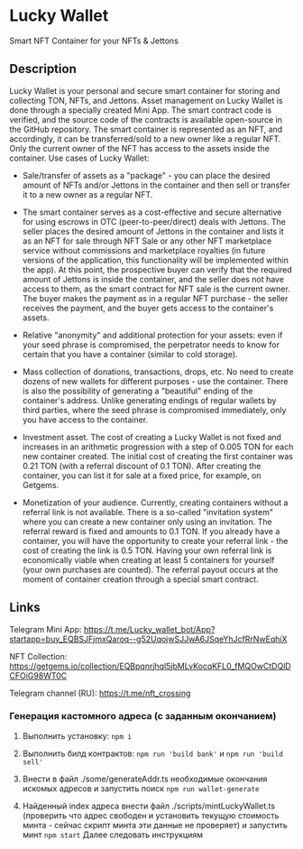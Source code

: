 # Lucky Wallet
Smart NFT Container for your NFTs & Jettons

## Description

Lucky Wallet is your personal and secure smart container for storing and collecting TON, NFTs, and Jettons. Asset management on Lucky Wallet is done through a specially created Mini App. The smart contract code is verified, and the source code of the contracts is available open-source in the GitHub repository. The smart container is represented as an NFT, and accordingly, it can be transferred/sold to a new owner like a regular NFT. Only the current owner of the NFT has access to the assets inside the container. Use cases of Lucky Wallet:

- Sale/transfer of assets as a "package" - you can place the desired amount of NFTs and/or Jettons in the container and then sell or transfer it to a new owner as a regular NFT.

- The smart container serves as a cost-effective and secure alternative for using escrows in OTC (peer-to-peer/direct) deals with Jettons. The seller places the desired amount of Jettons in the container and lists it as an NFT for sale through NFT Sale or any other NFT marketplace service without commissions and marketplace royalties (in future versions of the application, this functionality will be implemented within the app). At this point, the prospective buyer can verify that the required amount of Jettons is inside the container, and the seller does not have access to them, as the smart contract for NFT sale is the current owner. The buyer makes the payment as in a regular NFT purchase - the seller receives the payment, and the buyer gets access to the container's assets.

- Relative "anonymity" and additional protection for your assets: even if your seed phrase is compromised, the perpetrator needs to know for certain that you have a container (similar to cold storage).

- Mass collection of donations, transactions, drops, etc. No need to create dozens of new wallets for different purposes - use the container. There is also the possibility of generating a "beautiful" ending of the container's address. Unlike generating endings of regular wallets by third parties, where the seed phrase is compromised immediately, only you have access to the container.

- Investment asset. The cost of creating a Lucky Wallet is not fixed and increases in an arithmetic progression with a step of 0.005 TON for each new container created. The initial cost of creating the first container was 0.21 TON (with a referral discount of 0.1 TON). After creating the container, you can list it for sale at a fixed price, for example, on Getgems.

- Monetization of your audience. Currently, creating containers without a referral link is not available. There is a so-called "invitation system" where you can create a new container only using an invitation. The referral reward is fixed and amounts to 0.1 TON. If you already have a container, you will have the opportunity to create your referral link - the cost of creating the link is 0.5 TON. Having your own referral link is economically viable when creating at least 5 containers for yourself (your own purchases are counted). The referral payout occurs at the moment of container creation through a special smart contract.

## Links
Telegram Mini App: https://t.me/Lucky_wallet_bot/App?startapp=buy_EQBSJFjmxQaroq--g52UqojwSJJwA6JSqeYhJcfRrNwEqhiX

NFT Collection: https://getgems.io/collection/EQBpqnrjhql5jbMLvKocqKFL0_fMQOwCtDQlDCFOiG98WT0C

Telegram channel (RU): https://t.me/nft_crossing

### Генерация кастомного адреса (с заданным окончанием)

1. Выполнить установку:
`npm i`

2. Выполнить билд контрактов:
`npm run 'build bank'` и `npm run 'build sell'`

3. Внести в файл ./some/generateAddr.ts необходимые окончания искомых адресов и запустить поиск
`npm run wallet-generate`

4. Найденный index адреса внести файл ./scripts/mintLuckyWallet.ts (проверить что адрес свободен и установить текущую стоимость минта - сейчас скрипт минта эти данные не проверяет) и запустить минт
`npm start` 
Далее следовать инструкциям
